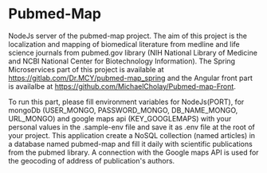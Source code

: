 # Pubmed-Map


NodeJs server of the pubmed-map project. The aim of this project is the localization and mapping of biomedical literature from medline and life science journals from pubmed.gov library (NIH National Library of Medicine and NCBI National Center for Biotechnology Information). The Spring Microservices part of this project is available at https://gitlab.com/Dr.MCY/pubmed-map_spring and the Angular front part is availalbe at https://github.com/MichaelCholay/Pubmed-map-Front.

To run this part, please fill environment variables for NodeJs(PORT), for mongoDb (USER_MONGO, PASSWORD_MONGO, DB_NAME_MONGO, URL_MONGO) and google maps api (KEY_GOOGLEMAPS) with your personal values in the .sample-env file and save it as .env file at the root of your project.
This application create a NoSQL collection (named articles) in a database named pubmed-map and fill it daily with scientific publications from the pubmed library. A connection with the Google maps API is used for the geocoding of address of publication's authors.


